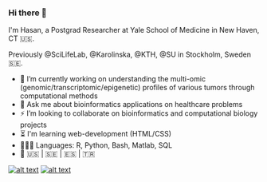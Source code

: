 ### Hi there 👋

I'm Hasan, a Postgrad Researcher at Yale School of Medicine in New Haven, CT 🇺🇸. 

Previously @SciLifeLab, @Karolinska, @KTH, @SU in Stockholm, Sweden 🇸🇪.

- 🧠 I’m currently working on understanding the multi-omic (genomic/transcriptomic/epigenetic) profiles of various tumors through computational methods
- 💬 Ask me about bioinformatics applications on healthcare problems
- ⚡️ I’m looking to collaborate on bioinformatics and computational biology projects
- ⏳ I'm learning web-development (HTML/CSS)
- 👨🏻‍💻 Languages: R, Python, Bash, Matlab, SQL
- 📍 🇺🇸 | 🇸🇪 | 🇪🇸 | 🇹🇷

<!-- display the social media buttons in your README -->

[![alt text][1.1]][1]
[![alt text][6.1]][6]


<!-- links to social media icons -->
<!-- no need to change these -->

<!-- icons with padding -->

[1.1]: http://i.imgur.com/tXSoThF.png (twitter icon with padding)
[6.1]: http://i.imgur.com/0o48UoR.png (github icon with padding)

<!-- icons without padding -->

[1.2]: http://i.imgur.com/wWzX9uB.png (twitter icon without padding)
[6.2]: http://i.imgur.com/9I6NRUm.png (github icon without padding)


<!-- links to your social media accounts -->
<!-- update these accordingly -->

[1]: http://www.twitter.com/iamhasanalanya
[6]: http://www.github.com/hasanalanya

<!-- Please don't remove this: Grab your social icons from https://github.com/carlsednaoui/gitsocial -->
